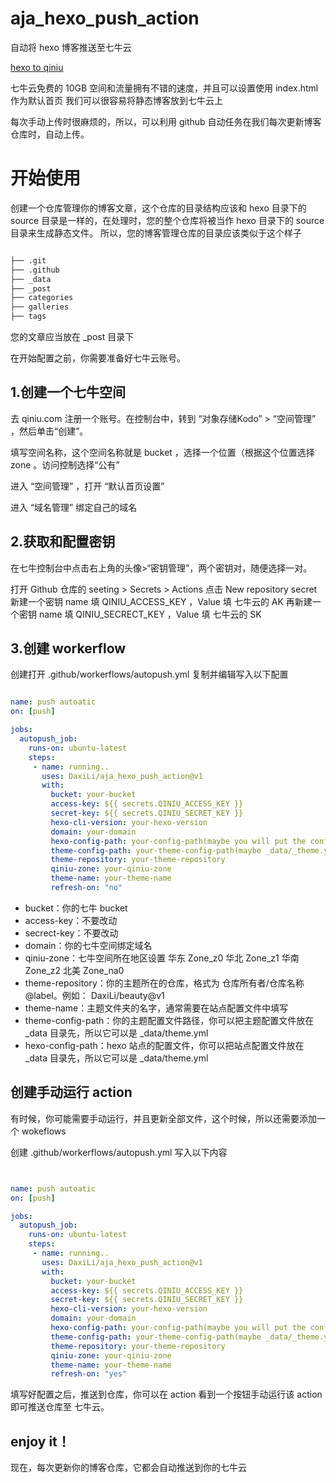 # aja_hexo_push_action
自动将 hexo 博客推送至七牛云

[hexo to qiniu](https://github.com/DaxiLi/aja_hexo_push_action)

七牛云免费的 10GB 空间和流量拥有不错的速度，并且可以设置使用 index.html 作为默认首页
我们可以很容易将静态博客放到七牛云上

每次手动上传时很麻烦的，所以，可以利用 github 自动任务在我们每次更新博客仓库时，自动上传。


# 开始使用


创建一个仓库管理你的博客文章，这个仓库的目录结构应该和 hexo 目录下的 source 目录是一样的，在处理时，您的整个仓库将被当作 hexo 目录下的 source 目录来生成静态文件。
所以，您的博客管理仓库的目录应该类似于这个样子

```bash

├── .git
├── .github
├── _data
├── _post
├── categories
├── galleries
├── tags

```

您的文章应当放在 _post 目录下


在开始配置之前，你需要准备好七牛云账号。



## 1.创建一个七牛空间

去 qiniu.com 注册一个账号。在控制台中，转到 “对象存储Kodo” > “空间管理” ，然后单击“创建”。

填写空间名称，这个空间名称就是 bucket ，选择一个位置（根据这个位置选择 zone 。访问控制选择“公有”

进入 “空间管理” ，打开 “默认首页设置”

进入 “域名管理” 绑定自己的域名 



## 2.获取和配置密钥

在七牛控制台中点击右上角的头像>“密钥管理”，两个密钥对，随便选择一对。

打开 Github 仓库的 seeting > Secrets > Actions
点击 New repository secret 新建一个密钥
name 填 QINIU_ACCESS_KEY ，Value 填 七牛云的 AK
再新建一个密钥
name 填 QINIU_SECRECT_KEY ，Value 填 七牛云的 SK


## 3.创建 workerflow

创建打开 .github/workerflows/autopush.yml 复制并编辑写入以下配置

```yml

name: push autoatic
on: [push]

jobs:
  autopush_job:
    runs-on: ubuntu-latest
    steps:
     - name: running..
       uses: DaxiLi/aja_hexo_push_action@v1
       with:
         bucket: your-bucket
         access-key: ${{ secrets.QINIU_ACCESS_KEY }}
         secret-key: ${{ secrets.QINIU_SECRET_KEY }}
         hexo-cli-version: your-hexo-version
         domain: your-domain
         hexo-config-path: your-config-path(maybe you will put the config file in _data/_config.yml)
         theme-config-path: your-theme-config-path(maybe _data/_theme.yml)
         theme-repository: your-theme-repository
         qiniu-zone: your-qiniu-zone
         theme-name: your-theme-name
         refresh-on: "no"


```

+ bucket：你的七牛 bucket
+ access-key：不要改动
+ secrect-key：不要改动
+ domain：你的七牛空间绑定域名
+ qiniu-zone：七牛空间所在地区设置 华东	Zone_z0 华北	Zone_z1 华南	Zone_z2 北美	Zone_na0
+ theme-repository：你的主题所在的仓库，格式为 仓库所有者/仓库名称@label。例如： DaxiLi/beauty@v1
+ theme-name：主题文件夹的名字，通常需要在站点配置文件中填写
+ theme-config-path：你的主题配置文件路径，你可以把主题配置文件放在 _data 目录先，所以它可以是 _data/theme.yml
+ hexo-config-path：hexo 站点的配置文件，你可以把站点配置文件放在 _data 目录先，所以它可以是 _data/theme.yml
  


## 创建手动运行 action

有时候，你可能需要手动运行，并且更新全部文件，这个时候，所以还需要添加一个 wokeflows 

创建 .github/workerflows/autopush.yml 写入以下内容

```yml


name: push autoatic
on: [push]

jobs:
  autopush_job:
    runs-on: ubuntu-latest
    steps:
     - name: running..
       uses: DaxiLi/aja_hexo_push_action@v1
       with:
         bucket: your-bucket
         access-key: ${{ secrets.QINIU_ACCESS_KEY }}
         secret-key: ${{ secrets.QINIU_SECRET_KEY }}
         hexo-cli-version: your-hexo-version
         domain: your-domain
         hexo-config-path: your-config-path(maybe you will put the config file in _data/_config.yml)
         theme-config-path: your-theme-config-path(maybe _data/_theme.yml)
         theme-repository: your-theme-repository
         qiniu-zone: your-qiniu-zone
         theme-name: your-theme-name
         refresh-on: "yes"

```

填写好配置之后，推送到仓库，你可以在 action 看到一个按钮手动运行该  action  即可推送仓库至 七牛云。


## enjoy it！

现在，每次更新你的博客仓库，它都会自动推送到你的七牛云